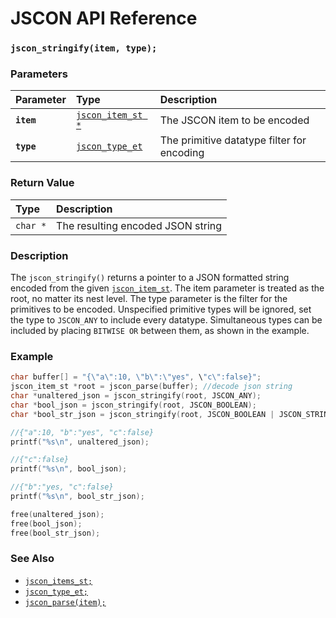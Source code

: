 # JSCON API Reference

### `jscon_stringify(item, type);`

### Parameters

| Parameter | Type | Description |
| :--- | :--- | :--- |
|**`item`**|[`jscon_item_st *`](jscon_item_st.md)| The JSCON item to be encoded |
|**`type`**|[`jscon_type_et`](jscon_type_et.md)| The primitive datatype filter for encoding |

### Return Value

| Type | Description |
| :--- | :--- |
|`char *`| The resulting encoded JSON string |

### Description

The `jscon_stringify()` returns a pointer to a JSON formatted string encoded from the given [`jscon_item_st`](jscon_item_st.md). The item parameter is treated as the root, no matter its nest level. The type parameter is the filter for the primitives to be encoded. Unspecified primitive types will be ignored, set the type to `JSCON_ANY` to include every datatype. Simultaneous types can be included by placing `BITWISE OR` between them, as shown in the example.

### Example

```c
char buffer[] = "{\"a\":10, \"b\":\"yes", \"c\":false}";
jscon_item_st *root = jscon_parse(buffer); //decode json string
char *unaltered_json = jscon_stringify(root, JSCON_ANY);
char *bool_json = jscon_stringify(root, JSCON_BOOLEAN);
char *bool_str_json = jscon_stringify(root, JSCON_BOOLEAN | JSCON_STRING);

//{"a":10, "b":"yes", "c":false}
printf("%s\n", unaltered_json);

//{"c":false}
printf("%s\n", bool_json);

//{"b":"yes, "c":false}
printf("%s\n", bool_str_json);

free(unaltered_json);
free(bool_json);
free(bool_str_json);
```

### See Also

* [`jscon_items_st;`](jscon_item_st.md)
* [`jscon_type_et;`](jscon_type_et.md)
* [`jscon_parse(item);`](jscon_parse.md)
